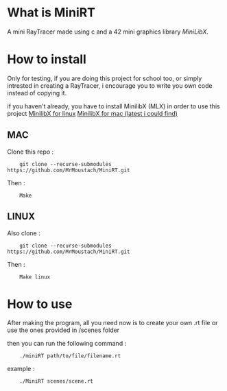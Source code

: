 # What is MiniRT

A mini RayTracer made using c and a 42 mini graphics library _MiniLibX_.

# How to install
Only for testing, if you are doing this project for school too, or simply intrested in creating a RayTracer, i encourage you to write you own code instead of copying it.

if you haven't already, you have to install MinilibX (MLX) in order to use this project
[MinilibX for linux](https://github.com/42Paris/minilibx-linux)
[MinilibX for mac (latest i could find)](https://github.com/gcamerli/minilibx)
## MAC 
Clone this repo :
```
    git clone --recurse-submodules https://github.com/MrMoustach/MiniRT.git
```
Then :
```
    Make
```
## LINUX
Also clone : 
```
    git clone --recurse-submodules https://github.com/MrMoustach/MiniRT.git
```
Then :
```
    Make linux
```

# How to use

After making the program, all you need now is to create your own .rt file or use the ones provided in /scenes folder 

then you can run the following command :

```
    ./miniRT path/to/file/filename.rt
```
example :
```
    ./MiniRT scenes/scene.rt
```
